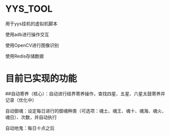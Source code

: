 # YYS_TOOL
用于yys挂机的虚拟机脚本

使用adb进行操作交互

使用OpenCV进行图像识别

使用Redis存储数据

# 目前已实现的功能

##自动寄养（核心）：自动进行结界寄养操作，查找四星、五星、六星太鼓寄养并记录（优化中）

自动御魂：设定每日进行的御魂种类（可选项：魂土、魂王、魂十、魂海、魂火、魂日）、次数，并自动执行

自动地鬼：每日十点之后


